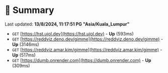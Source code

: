 # 📖 Summary
Last updated: **13/8/2024, 11:17:51 PG "Asia/Kuala_Lumpur"**

- `GET` [https://hst.ujol.dev](https://hst.ujol.dev) - **Up** (593ms)
- `GET` [https://reddviz.deno.dev/gimme](https://reddviz.deno.dev/gimme) - **Up** (3146ms)
- `GET` [https://reddviz.amar.kim/gimme](https://reddviz.amar.kim/gimme) - **Up** (517ms)
- `GET` [https://dumb.onrender.com](https://dumb.onrender.com) - **Up** (309ms)
